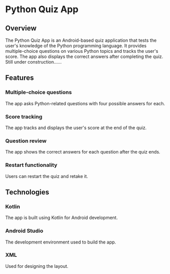 # Python Quiz App

## Overview
The Python Quiz App is an Android-based quiz application that tests the user's knowledge of the Python programming language. It provides multiple-choice questions on various Python topics and tracks the user's score. The app also displays the correct answers after completing the quiz.
Still under construction......

## Features

### Multiple-choice questions
The app asks Python-related questions with four possible answers for each.

### Score tracking
The app tracks and displays the user's score at the end of the quiz.

### Question review
The app shows the correct answers for each question after the quiz ends.

### Restart functionality
Users can restart the quiz and retake it.

## Technologies

### Kotlin
The app is built using Kotlin for Android development.

### Android Studio
The development environment used to build the app.

### XML
Used for designing the layout.
